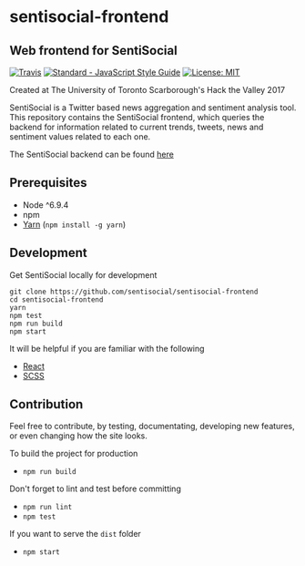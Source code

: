 # sentisocial-frontend
## Web frontend for SentiSocial

[![Travis][travis-badge]][travis-link]
[![Standard - JavaScript Style Guide][standard-badge]][standard-link]
[![License: MIT][license-badge]][license-link]

Created at The University of Toronto Scarborough's Hack the Valley 2017

SentiSocial is a Twitter based news aggregation and sentiment analysis tool.
This repository contains the SentiSocial frontend, which queries the backend for
information related to current trends, tweets, news and sentiment values
related to each one.

The SentiSocial backend can be found [here](https://github.com/SentiSocial/sentisocial-backend)

## Prerequisites

* Node ^6.9.4
* npm
* [Yarn](https://yarnpkg.com) (`npm install -g yarn`)

## Development

Get SentiSocial locally for development

```
git clone https://github.com/sentisocial/sentisocial-frontend
cd sentisocial-frontend
yarn
npm test
npm run build
npm start
```

It will be helpful if you are familiar with the following

* [React](https://facebook.github.io/react)
* [SCSS](https://github.com/sass/sass)

## Contribution

Feel free to contribute, by testing, documentating, developing new features, or
even changing how the site looks.

To build the project for production
* `npm run build`

Don't forget to lint and test before committing
* `npm run lint`
* `npm test`

If you want to serve the `dist` folder
* `npm start`

[travis-badge]: https://travis-ci.org/SentiSocial/sentisocial-frontend.svg?branch=master
[travis-link]: https://travis-ci.org/SentiSocial/sentisocial-frontend
[standard-badge]: https://img.shields.io/badge/code_style-standard-brightgreen.svg
[standard-link]: http://standardjs.com
[license-badge]: https://img.shields.io/badge/license-license-brightgreen.svg
[license-link]: ./LICENSE
